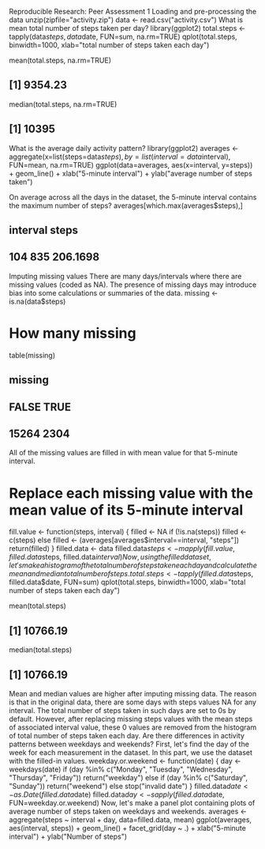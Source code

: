 Reproducible Research: Peer Assessment 1
Loading and pre-processing the data
unzip(zipfile="activity.zip")
data <- read.csv("activity.csv")
What is mean total number of steps taken per day?
library(ggplot2)
total.steps <- tapply(data$steps, data$date, FUN=sum, na.rm=TRUE)
qplot(total.steps, binwidth=1000, xlab="total number of steps taken each day")
 
mean(total.steps, na.rm=TRUE)
## [1] 9354.23
median(total.steps, na.rm=TRUE)
## [1] 10395
What is the average daily activity pattern?
library(ggplot2)
averages <- aggregate(x=list(steps=data$steps), by=list(interval=data$interval),
                      FUN=mean, na.rm=TRUE)
ggplot(data=averages, aes(x=interval, y=steps)) +
    geom_line() +
    xlab("5-minute interval") +
    ylab("average number of steps taken")
 
On average across all the days in the dataset, the 5-minute interval contains the maximum number of steps?
averages[which.max(averages$steps),]
##     interval    steps
## 104      835 206.1698
Imputing missing values
There are many days/intervals where there are missing values (coded as NA). The presence of missing days may introduce bias into some calculations or summaries of the data.
missing <- is.na(data$steps)
# How many missing
table(missing)
## missing
## FALSE  TRUE 
## 15264  2304
All of the missing values are filled in with mean value for that 5-minute interval.
# Replace each missing value with the mean value of its 5-minute interval
fill.value <- function(steps, interval) {
    filled <- NA
    if (!is.na(steps))
        filled <- c(steps)
    else
        filled <- (averages[averages$interval==interval, "steps"])
    return(filled)
}
filled.data <- data
filled.data$steps <- mapply(fill.value, filled.data$steps, filled.data$interval)
Now, using the filled data set, let's make a histogram of the total number of steps taken each day and calculate the mean and median total number of steps.
total.steps <- tapply(filled.data$steps, filled.data$date, FUN=sum)
qplot(total.steps, binwidth=1000, xlab="total number of steps taken each day")
 
mean(total.steps)
## [1] 10766.19
median(total.steps)
## [1] 10766.19
Mean and median values are higher after imputing missing data. The reason is that in the original data, there are some days with steps values NA for any interval. The total number of steps taken in such days are set to 0s by default. However, after replacing missing steps values with the mean steps of associated interval value, these 0 values are removed from the histogram of total number of steps taken each day.
Are there differences in activity patterns between weekdays and weekends?
First, let's find the day of the week for each measurement in the dataset. In this part, we use the dataset with the filled-in values.
weekday.or.weekend <- function(date) {
    day <- weekdays(date)
    if (day %in% c("Monday", "Tuesday", "Wednesday", "Thursday", "Friday"))
        return("weekday")
    else if (day %in% c("Saturday", "Sunday"))
        return("weekend")
    else
        stop("invalid date")
}
filled.data$date <- as.Date(filled.data$date)
filled.data$day <- sapply(filled.data$date, FUN=weekday.or.weekend)
Now, let's make a panel plot containing plots of average number of steps taken on weekdays and weekends.
averages <- aggregate(steps ~ interval + day, data=filled.data, mean)
ggplot(averages, aes(interval, steps)) + geom_line() + facet_grid(day ~ .) +
    xlab("5-minute interval") + ylab("Number of steps")
 

